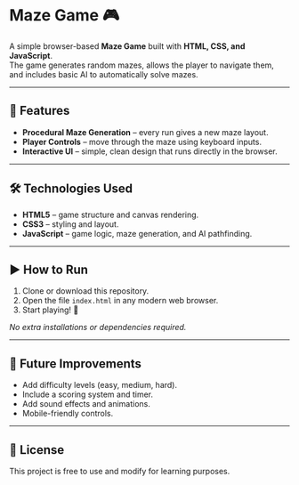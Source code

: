 # Maze Game 🎮

A simple browser-based **Maze Game** built with **HTML, CSS, and JavaScript**.  
The game generates random mazes, allows the player to navigate them, and includes basic AI to automatically solve mazes.

---

## 🚀 Features
- **Procedural Maze Generation** – every run gives a new maze layout.  
- **Player Controls** – move through the maze using keyboard inputs.  
- **Interactive UI** – simple, clean design that runs directly in the browser.  

---

## 🛠️ Technologies Used
- **HTML5** – game structure and canvas rendering.  
- **CSS3** – styling and layout.  
- **JavaScript** – game logic, maze generation, and AI pathfinding.  

---

## ▶️ How to Run
1. Clone or download this repository.  
2. Open the file `index.html` in any modern web browser.  
3. Start playing! 🎉  

_No extra installations or dependencies required._  

---

## 🔮 Future Improvements
- Add difficulty levels (easy, medium, hard).  
- Include a scoring system and timer.  
- Add sound effects and animations.  
- Mobile-friendly controls.  

---

## 📄 License
This project is free to use and modify for learning purposes.  
